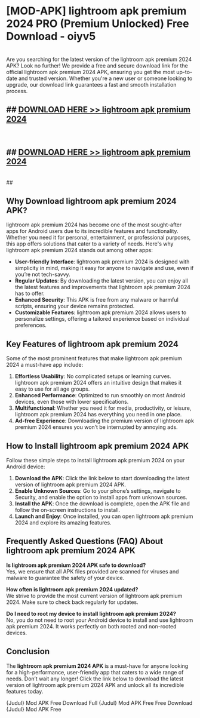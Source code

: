 # [MOD-APK] lightroom apk premium 2024 PRO (Premium Unlocked) Free Download - oiyv5 <br>
<br>
Are you searching for the latest version of the lightroom apk premium 2024 APK? Look no further! We provide a free and secure download link for the official lightroom apk premium 2024 APK, ensuring you get the most up-to-date and trusted version. Whether you're a new user or someone looking to upgrade, our download link guarantees a fast and smooth installation process.


## ##  [DOWNLOAD HERE >> lightroom apk premium 2024](http://leaked.freeplayer.one?title=lightroom_apk_premium_2024&ref=23)
  <br>

##  ## [DOWNLOAD HERE >> lightroom apk premium 2024](http://leaked.freeplayer.one?title=lightroom_apk_premium_2024&ref=23)
  <br>
  ##



## Why Download lightroom apk premium 2024 APK?

lightroom apk premium 2024 has become one of the most sought-after apps for Android users due to its incredible features and functionality. Whether you need it for personal, entertainment, or professional purposes, this app offers solutions that cater to a variety of needs. Here's why lightroom apk premium 2024 stands out among other apps:

- **User-friendly Interface**: lightroom apk premium 2024 is designed with simplicity in mind, making it easy for anyone to navigate and use, even if you’re not tech-savvy.
- **Regular Updates**: By downloading the latest version, you can enjoy all the latest features and improvements that lightroom apk premium 2024 has to offer.
- **Enhanced Security**: This APK is free from any malware or harmful scripts, ensuring your device remains protected.
- **Customizable Features**: lightroom apk premium 2024 allows users to personalize settings, offering a tailored experience based on individual preferences.

## Key Features of lightroom apk premium 2024

Some of the most prominent features that make lightroom apk premium 2024 a must-have app include:

1. **Effortless Usability**: No complicated setups or learning curves. lightroom apk premium 2024 offers an intuitive design that makes it easy to use for all age groups.
2. **Enhanced Performance**: Optimized to run smoothly on most Android devices, even those with lower specifications.
3. **Multifunctional**: Whether you need it for media, productivity, or leisure, lightroom apk premium 2024 has everything you need in one place.
4. **Ad-free Experience**: Downloading the premium version of lightroom apk premium 2024 ensures you won’t be interrupted by annoying ads.

## How to Install lightroom apk premium 2024 APK

Follow these simple steps to install lightroom apk premium 2024 on your Android device:

1. **Download the APK**: Click the link below to start downloading the latest version of lightroom apk premium 2024 APK.
2. **Enable Unknown Sources**: Go to your phone’s settings, navigate to Security, and enable the option to install apps from unknown sources.
3. **Install the APK**: Once the download is complete, open the APK file and follow the on-screen instructions to install.
4. **Launch and Enjoy**: Once installed, you can open lightroom apk premium 2024 and explore its amazing features.

## Frequently Asked Questions (FAQ) About lightroom apk premium 2024 APK

**Is lightroom apk premium 2024 APK safe to download?**  
Yes, we ensure that all APK files provided are scanned for viruses and malware to guarantee the safety of your device.

**How often is lightroom apk premium 2024 updated?**  
We strive to provide the most current version of lightroom apk premium 2024. Make sure to check back regularly for updates.

**Do I need to root my device to install lightroom apk premium 2024?**  
No, you do not need to root your Android device to install and use lightroom apk premium 2024. It works perfectly on both rooted and non-rooted devices.

## Conclusion

The **lightroom apk premium 2024 APK** is a must-have for anyone looking for a high-performance, user-friendly app that caters to a wide range of needs. Don’t wait any longer! Click the link below to download the latest version of lightroom apk premium 2024 APK and unlock all its incredible features today.

{Judul} Mod APK Free
Download Full {Judul} Mod APK Free
Free Download {Judul} Mod APK Free

